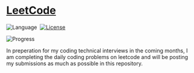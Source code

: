# [LeetCode](https://leetcode.com/problemset/all/)

![Language](https://img.shields.io/badge/language-Python%20%2F%20Java-orange.svg)&nbsp;
[![License](https://img.shields.io/badge/license-MIT-blue.svg)](./LICENSE.md)&nbsp;
<!-- ![Update](https://img.shields.io/badge/update-daily-green.svg)&nbsp; -->
![Progress](https://img.shields.io/badge/progress-45%20%2F%203213-ff69b4.svg)&nbsp;

In preperation for my coding technical interviews in the coming months, I am completing the daily coding problems on leetcode and will be posting my submissions as much as possible in this repository.
